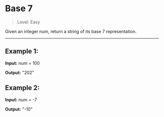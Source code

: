 # Base 7

> Level: Easy

Given an integer num, return a string of its base 7 representation.

---

## Example 1:

**Input:** num = 100

**Output:** "202"


## Example 2:

**Input:** num = -7

**Output:** "-10"
